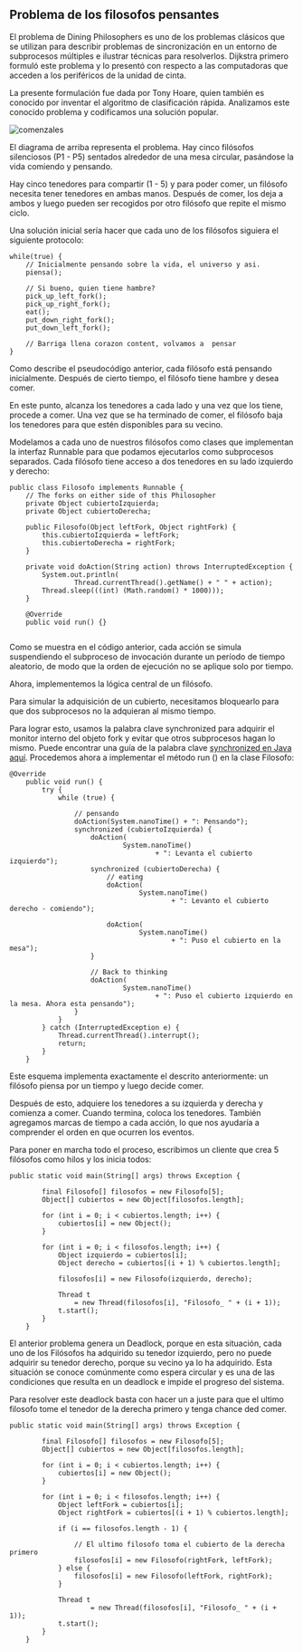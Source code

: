 ## Problema de los filosofos pensantes

El problema de Dining Philosophers es uno de los problemas clásicos que se utilizan para describir problemas de sincronización en un entorno de subprocesos múltiples e ilustrar técnicas para resolverlos. Dijkstra primero formuló este problema y lo presentó con respecto a las computadoras que acceden a los periféricos de la unidad de cinta.

La presente formulación fue dada por Tony Hoare, quien también es conocido por inventar el algoritmo de clasificación rápida. Analizamos este conocido problema y codificamos una solución popular.

![comenzales](https://sopes2.s3.amazonaws.com/vsdvsv.png)

El diagrama de arriba representa el problema. Hay cinco filósofos silenciosos (P1 - P5) sentados alrededor de una mesa circular, pasándose la vida comiendo y pensando.

Hay cinco tenedores para compartir (1 - 5) y para poder comer, un filósofo necesita tener tenedores en ambas manos. Después de comer, los deja a ambos y luego pueden ser recogidos por otro filósofo que repite el mismo ciclo.

Una solución inicial sería hacer que cada uno de los filósofos siguiera el siguiente protocolo:

```
while(true) { 
    // Inicialmente pensando sobre la vida, el universo y asi.
    piensa();

    // Si bueno, quien tiene hambre?
    pick_up_left_fork();
    pick_up_right_fork();
    eat();
    put_down_right_fork();
    put_down_left_fork();

    // Barriga llena corazon content, volvamos a  pensar
}
```

Como describe el pseudocódigo anterior, cada filósofo está pensando inicialmente. Después de cierto tiempo, el filósofo tiene hambre y desea comer.

En este punto, alcanza los tenedores a cada lado y una vez que los tiene, procede a comer. Una vez que se ha terminado de comer, el filósofo baja los tenedores para que estén disponibles para su vecino.

Modelamos a cada uno de nuestros filósofos como clases que implementan la interfaz Runnable para que podamos ejecutarlos como subprocesos separados. Cada filósofo tiene acceso a dos tenedores en su lado izquierdo y derecho:

```
public class Filosofo implements Runnable {
    // The forks on either side of this Philosopher
    private Object cubiertoIzquierda;
    private Object cubiertoDerecha;

    public Filosofo(Object leftFork, Object rightFork) {
        this.cubiertoIzquierda = leftFork;
        this.cubiertoDerecha = rightFork;
    }

    private void doAction(String action) throws InterruptedException {
        System.out.println(
                Thread.currentThread().getName() + " " + action);
        Thread.sleep(((int) (Math.random() * 1000)));
    }

    @Override
    public void run() {}
    
```

Como se muestra en el código anterior, cada acción se simula suspendiendo el subproceso de invocación durante un período de tiempo aleatorio, de modo que la orden de ejecución no se aplique solo por tiempo.

Ahora, implementemos la lógica central de un filósofo.

Para simular la adquisición de un cubierto, necesitamos bloquearlo para que dos subprocesos no la adquieran al mismo tiempo.

Para lograr esto, usamos la palabra clave synchronized para adquirir el monitor interno del objeto fork y evitar que otros subprocesos hagan lo mismo. Puede encontrar una guía de la palabra clave [synchronized en Java aquí](https://ricardogeek.com/sincronizacion-de-threads-en-java/). Procedemos ahora a implementar el método run () en la clase Filosofo:
```
@Override
    public void run() {
        try {
            while (true) {

                // pensando
                doAction(System.nanoTime() + ": Pensando");
                synchronized (cubiertoIzquierda) {
                    doAction(
                            System.nanoTime()
                                    + ": Levanta el cubierto izquierdo");
                    synchronized (cubiertoDerecha) {
                        // eating
                        doAction(
                                System.nanoTime()
                                        + ": Levanto el cubierto derecho - comiendo");

                        doAction(
                                System.nanoTime()
                                        + ": Puso el cubierto en la mesa");
                    }

                    // Back to thinking
                    doAction(
                            System.nanoTime()
                                    + ": Puso el cubierto izquierdo en la mesa. Ahora esta pensando");
                }
            }
        } catch (InterruptedException e) {
            Thread.currentThread().interrupt();
            return;
        }
    }
 ```
 
 Este esquema implementa exactamente el descrito anteriormente: un filósofo piensa por un tiempo y luego decide comer.
 
 Después de esto, adquiere los tenedores a su izquierda y derecha y comienza a comer. Cuando termina, coloca los tenedores. También agregamos marcas de tiempo a cada acción, lo que nos ayudaría a comprender el orden en que ocurren los eventos.
 
 Para poner en marcha todo el proceso, escribimos un cliente que crea 5 filósofos como hilos y los inicia todos:
 
```
public static void main(String[] args) throws Exception {

        final Filosofo[] filosofos = new Filosofo[5];
        Object[] cubiertos = new Object[filosofos.length];

        for (int i = 0; i < cubiertos.length; i++) {
            cubiertos[i] = new Object();
        }

        for (int i = 0; i < filosofos.length; i++) {
            Object izquierdo = cubiertos[i];
            Object derecho = cubiertos[(i + 1) % cubiertos.length];
           
            filosofos[i] = new Filosofo(izquierdo, derecho);
                       
            Thread t 
                = new Thread(filosofos[i], "Filosofo_ " + (i + 1));
            t.start();
        }
    }
```

El anterior problema genera un Deadlock, porque en esta situación, cada uno de los Filósofos ha adquirido su tenedor izquierdo, pero no puede adquirir su tenedor derecho, porque su vecino ya lo ha adquirido. Esta situación se conoce comúnmente como espera circular y es una de las condiciones que resulta en un deadlock e impide el progreso del sistema.

Para resolver este deadlock basta con hacer un a juste para que el ultimo filosofo tome el tenedor de la derecha primero y tenga chance ded comer.
```
public static void main(String[] args) throws Exception {

        final Filosofo[] filosofos = new Filosofo[5];
        Object[] cubiertos = new Object[filosofos.length];

        for (int i = 0; i < cubiertos.length; i++) {
            cubiertos[i] = new Object();
        }

        for (int i = 0; i < filosofos.length; i++) {
            Object leftFork = cubiertos[i];
            Object rightFork = cubiertos[(i + 1) % cubiertos.length];

            if (i == filosofos.length - 1) {

                // El ultimo filosofo toma el cubierto de la derecha primero
                filosofos[i] = new Filosofo(rightFork, leftFork);
            } else {
                filosofos[i] = new Filosofo(leftFork, rightFork);
            }

            Thread t
                    = new Thread(filosofos[i], "Filosofo_ " + (i + 1));
            t.start();
        }
    }
```